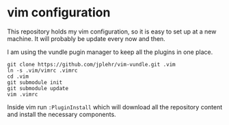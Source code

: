 # vim configuration

This repository holds my vim configuration, so it is easy to set up at a new machine.
It will probably be update every now and then.

I am using the vundle pugin manager to keep all the plugins in one place.

~~~{.sh}
git clone https://github.com/jplehr/vim-vundle.git .vim
ln -s .vim/vimrc .vimrc
cd .vim
git submodule init
git submodule update
vim .vimrc
~~~

Inside vim run ```:PluginInstall``` which will download all the repository content and install the necessary components.
